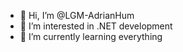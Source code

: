 - 👋 Hi, I’m @LGM-AdrianHum
- 👀 I’m interested in .NET development
- 🌱 I’m currently learning everything


<!---
LGM-AdrianHum/LGM-AdrianHum is a ✨ special ✨ repository because its `README.md` (this file) appears on your GitHub profile.
You can click the Preview link to take a look at your changes.
--->
